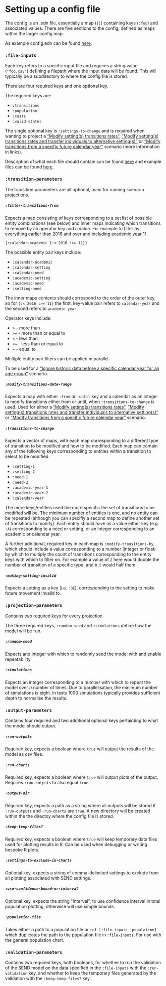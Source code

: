 # Setting up a config file

The config is an .edn file, essentially a map (`{}`) containing keys (`:foo`) and associated values. There are five sections to the config, defined as maps within the larger config map.

As example config.edn can be found [here](../data/demo/config.edn).

### `:file-inputs`

Each key refers to a specific input file and requires a string value (`"foo.csv"`) defining a filepath where the input data will be found. This will typically be a subdirectory to where the config file is stored.

There are four required keys and one optional key.

The required keys are:
- `:transitions`
- `:population`
- `:costs`
- `:valid-states`

The single optional key is `:settings-to-change` and is required when wanting to project a [“Modify setting(s) transitions rates”](scenarios.md#modify-settings-transitions-rates), [“Modify setting(s) transitions rates and transfer individuals to alternative setting(s)”](scenarios.md#modify-settings-transitions-rates-and-transfer-individuals-to-alternative-settings) or [“Modify transitions from a specific future calendar year”](scenarios.md#modify-transitions-from-a-specific-future-calendar-year) scenario (more information in links).

Description of what each file should contain can be found [here](https://docs.google.com/document/d/138mSLMwTnH5ev1z0po07qGPxcfvuVkjR0ax8Yo88724/edit#) and example files can be found [here](../data/demo/data).

### `:transition-parameters`

The transition parameters are all optional, used for running scenario projections.

##### `:filter-transitions-from`

Expects a map consisting of keys corresponding to a set list of possible entity combinations (see below) and inner maps indicating which transitions to remove by an operator key and a value. For example to filter by everything earlier than 2016 and over and including academic year 11:

`{:calendar-academic {:< 2016 :>= 11}}`

The possible entity pair keys include:
* `:calendar-academic`
* `:calendar-setting`
* `:calendar-need`
* `:academic-setting`
* `:academic-need`
* `:setting-need`

The inner maps contents should correspond to the order of the outer key, so for `{:< 2016 :>= 11}` the first, key-value pair refers to `calendar-year` and the second refers to `academic-year`.

Operator keys include:
* `>` - more than
* `>=` - more than or equal to
* `<` - less than
* `<=` - less than or equal to
* `=` - equal to

Multiple entity pair filters can be applied in parallel.

To be used for a [“Ignore historic data before a specific calendar year for an age group”](scenarios.md#ignore-historic-data-before-a-specific-calendar-year-for-an-age-group) scenario.

##### `:modify-transitions-date-range`

Expects a map with either `:from` or `:until` key and a calendar as an integer to modify transitions either from or until, when `:transitions-to-change` is used. Used for either a [“Modify setting(s) transitions rates”](scenarios.md#modify-settings-transitions-rates), [“Modify setting(s) transitions rates and transfer individuals to alternative setting(s)”](scenarios.md#modify-settings-transitions-rates-and-transfer-individuals-to-alternative-settings) or [“Modify transitions from a specific future calendar year”](scenarios.md#modify-transitions-from-a-specific-future-calendar-year) scenario.

##### `:transitions-to-change`

Expects a vector of maps, with each map corresponding to a different type of transition to be modified and how to be modified. Each map can contain any of the following keys corresponding to entities within a transition to select to be modified:

* `:setting-1`
* `:setting-2`
* `:need-1`
* `:need-2`
* `:academic-year-1`
* `:academic-year-2`
* `:calendar-year`

The more keys/entities used the more specific the set of transitions to be modified will be. The minimum number of entities is one, and no entity can be repeated (although you can specifiy a second map to define another set of transitions to modify). Each entity should have as a value either key (e.g. `:A`) corresponding to a need or setting, or an integer corresponding to an academic or calendar year.

A further additional, required key in each map is `:modify-transitions-by`, which should include a value corresponding to a number (integer or float) by which to multiply the count of transitions corresponding to the entity keys with which to filter on. For example a value of `2` here would double the number of transition of a specific type, and `0.5` would half them.

##### `:making-setting-invalid`

Expects a setting as a key (i.e. `:OE`), corresponding to the setting to make future movement invalid to.

### `:projection-parameters`

Contains two required keys for every projection.

The three required keys, `:random-seed` and `:simulations` define how the model will be run.

##### `:random-seed`

Expects and integer with which to randomly seed the model with and enable repeatability.

##### `:simulations`

Expects an integer corresponding to a number with which to repeat the model over _n_ number of times. Due to parallelisation, the minimum number of simulations is eight. In tests 1000 simulations typically provides sufficient depth to normalise the results.

### `:output-parameters`

Contains four required and two additional optional keys pertainting to what the model should output.

##### `:run-outputs`

Required key, expects a boolean where `true` will output the results of the model as csv files.

##### `:run-charts`

Required key, expects a boolean where `true` will output plots of the output. Requires `:run-outputs` to also equal `true`.

##### `:output-dir`

Required key, expects a path as a string where all outputs will be stored if `:run-outputs` and `:run-charts` are `true`. A new directory will be created within the the directoy where the config file is stored.

##### `:keep-temp-files?`

Required key, expects a boolean where `true` will keep temporary data files used for plotting results in R. Can be used when debugging or writing bespoke R plots.

##### `:settings-to-exclude-in-charts`

Optional key, expects a string of comma-delimited settings to exclude from all plotting associated with SEND settings.

##### `:use-confidence-bound-or-interval`

Optional key, expects the string "interval", to use confidence interval in total population plotting, otherwise will use simple bounds.

##### `:population-file`

Takes either a path to a population file or `ref [:file-inputs :population]` which duplicates the path to the population file in `:file-inputs`. For use with the general population chart.

### `:validation-parameters`

Contains two required keys, both booleans, for whether to run the validation of the SEND model on the data specified in the `:file-inputs` with the `:run-validation` key, and whether to keep the temporary files generated by the validation with the `:keep-temp-files?` key.
